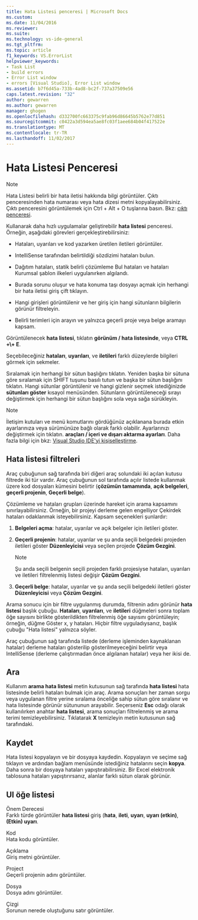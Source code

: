 ```yaml
---
title: Hata Listesi penceresi | Microsoft Docs
ms.custom: 
ms.date: 11/04/2016
ms.reviewer: 
ms.suite: 
ms.technology: vs-ide-general
ms.tgt_pltfrm: 
ms.topic: article
f1_keywords: VS.ErrorList
helpviewer_keywords:
- Task List
- build errors
- Error List window
- errors [Visual Studio], Error List window
ms.assetid: b7f6d45a-733b-4ad8-bc2f-737a37509e56
caps.latest.revision: "32"
author: gewarren
ms.author: gewarren
manager: ghogen
ms.openlocfilehash: d332700fc663375c9fab96d86645b5762e77d851
ms.sourcegitcommit: c0422a3d594ea5ae8fc03f1aee684b04f417522e
ms.translationtype: MT
ms.contentlocale: tr-TR
ms.lasthandoff: 11/02/2017
---
```

# <a name="error-list-window"></a>Hata Listesi Penceresi
> [!NOTE]
>  Hata Listesi belirli bir hata iletisi hakkında bilgi görüntüler. Çıktı penceresinden hata numarası veya hata dizesi metni kopyalayabilirsiniz. Çıktı penceresini görüntülemek için Ctrl + Alt + O tuşlarına basın. Bkz: [çıktı penceresi](../../ide/reference/output-window.md).  
  
 Kullanarak daha hızlı uygulamalar geliştirebilir **hata listesi** penceresi. Örneğin, aşağıdaki görevleri gerçekleştirebilirsiniz:  
  
-   Hataları, uyarıları ve kod yazarken üretilen iletileri görüntüler.  
  
-   IntelliSense tarafından belirtildiği sözdizimi hataları bulun.  
  
-   Dağıtım hataları, statik belirli çözümleme Bul hataları ve hataları Kurumsal şablon ilkeleri uygulanırken algılandı.  
  
-   Burada sorunu oluşur ve hata konuma taşı dosyayı açmak için herhangi bir hata iletisi giriş çift tıklayın.  
  
-   Hangi girişleri görüntülenir ve her giriş için hangi sütunların bilgilerin görünür filtreleyin.  
  
-   Belirli terimleri için arayın ve yalnızca geçerli proje veya belge aramayı kapsam.  
  
Görüntülenecek **hata listesi**, tıklatın **görünüm / hata listesinde**, veya **CTRL +\\+ E**.  
  
Seçebileceğiniz **hataları**, **uyarıları**, ve **iletileri** farklı düzeylerde bilgileri görmek için sekmeler.  
  
Sıralamak için herhangi bir sütun başlığını tıklatın. Yeniden başka bir sütuna göre sıralamak için SHIFT tuşunu basılı tutun ve başka bir sütun başlığını tıklatın. Hangi sütunlar görüntülenir ve hangi gizlenir seçmek istediğinizde **sütunları göster** kısayol menüsünden. Sütunların görüntüleneceği sırayı değiştirmek için herhangi bir sütun başlığını sola veya sağa sürükleyin.  
  
> [!NOTE]
>  İletişim kutuları ve menü komutlarını gördüğünüz açıklanana burada etkin ayarlarınıza veya sürümünüze bağlı olarak farklı olabilir. Ayarlarınızı değiştirmek için tıklatın. **araçları / içeri ve dışarı aktarma ayarları**. Daha fazla bilgi için bkz: [Visual Studio IDE'yi kişiselleştirme](../../ide/personalizing-the-visual-studio-ide.md).  
  
## <a name="error-list-filters"></a>Hata listesi filtreleri  
 Araç çubuğunun sağ tarafında biri diğeri araç solundaki iki açılan kutusu filtrede iki tür vardır. Araç çubuğunun sol tarafında açılır listede kullanmak üzere kod dosyaları kümesini belirtir (**çözümün tamamında**, **açık belgeleri**, **geçerli projenin**,  **Geçerli belge**).  
  
 Çözümleme ve hataları grupları üzerinde hareket için arama kapsamını sınırlayabilirsiniz. Örneğin, bir projeyi derleme gelen engelliyor Çekirdek hataları odaklanmak isteyebilirsiniz. Kapsam seçenekleri şunlardır:  
  
1.  **Belgeleri açma**: hatalar, uyarılar ve açık belgeler için iletileri göster.  
  
2.  **Geçerli projenin**: hatalar, uyarılar ve şu anda seçili belgedeki projeden iletileri göster **Düzenleyicisi** veya seçilen projede **Çözüm Gezgini**.  
  
    > [!NOTE]
    >  Şu anda seçili belgenin seçili projeden farklı projesiyse hataları, uyarıları ve iletileri filtrelenmiş listesi değişir **Çözüm Gezgini**.  
  
3.  **Geçerli belge**: hatalar, uyarılar ve şu anda seçili belgedeki iletileri göster **Düzenleyicisi** veya **Çözüm Gezgini**.  
  
Arama sonucu için bir filtre uygulanmış durumda, filtrenin adını görünür **hata listesi** başlık çubuğu. **Hataları**, **uyarıları**, ve **iletileri** düğmeleri sonra toplam öğe sayısını birlikte gösterildikten filtrelenmiş öğe sayısını görüntüleyin; örneğin, düğme Göster x, y hataları. Hiçbir filtre uyguladıysanız, başlık çubuğu "Hata listesi" yalnızca söyler.  
  
Araç çubuğunun sağ tarafında listede (derleme işleminden kaynaklanan hatalar) derleme hataları gösterilip gösterilmeyeceğini belirtir veya IntelliSense (derleme çalıştırmadan önce algılanan hatalar) veya her ikisi de.  
  
## <a name="search"></a>Ara  
 Kullanım **arama hata listesi** metin kutusunun sağ tarafında **hata listesi** hata listesinde belirli hataları bulmak için araç. Arama sonuçları her zaman sorgu veya uygulanan filtre yerine sıralama önceliğe sahip sütun göre sıralanır ve hata listesinde görünür sütununun arayabilir. Seçerseniz **Esc** odağı olarak kullanılırken anahtar **hata listesi**, arama sonuçları filtrelenmiş ve arama terimi temizleyebilirsiniz. Tıklatarak **X** temizleyin metin kutusunun sağ tarafındaki.  
  
## <a name="save"></a>Kaydet  
 Hata listesi kopyalayın ve bir dosyaya kaydedin. Kopyalayın ve seçime sağ tıklayın ve ardından bağlam menüsünde istediğiniz hatalarını seçin **kopya**. Daha sonra bir dosyaya hataları yapıştırabilirsiniz. Bir Excel elektronik tablosuna hataları yapıştırırsanız, alanlar farklı sütun olarak görünür.  
  
## <a name="ui-element-list"></a>UI öğe listesi  
 Önem Derecesi  
 Farklı türde görüntüler **hata listesi** giriş (**hata**, **ileti**, **uyarı**, **uyarı (etkin)**, **(Etkin) uyarı**.  
  
 Kod  
 Hata kodu görüntüler.  
  
 Açıklama  
 Giriş metni görüntüler.  
  
 Project  
 Geçerli projenin adını görüntüler.  
  
 Dosya  
 Dosya adını görüntüler.  
  
 Çizgi  
 Sorunun nerede oluştuğunu satır görüntüler.